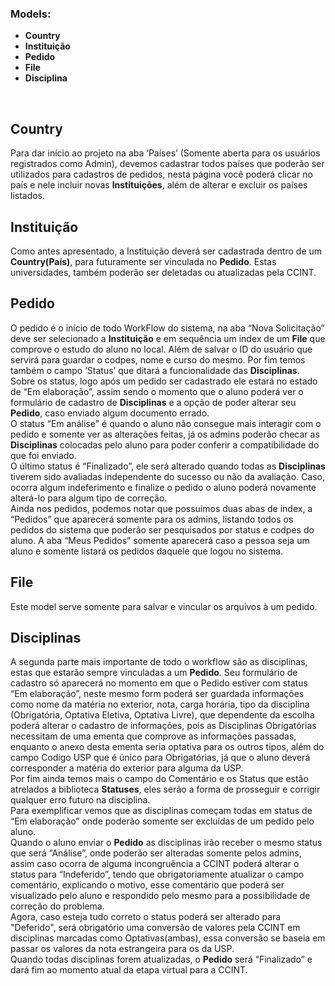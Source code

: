 ### Models:

- <b>Country</b>
- <b>Instituição</b>
- <b>Pedido</b>
- <b>File</b>
- <b>Disciplina</b>
<br>

## Country
Para dar início ao projeto na aba ‘Países’ (Somente aberta para os usuários registrados como Admin), devemos cadastrar todos países que poderão ser utilizados para cadastros de pedidos, nesta página você poderá clicar no país e nele incluir novas <b>Instituições</b>, além de alterar e excluir os países listados.<br>

## Instituição
Como antes apresentado, a Instituição deverá ser cadastrada dentro de um <b>Country(País)</b>, para futuramente ser vinculada no <b>Pedido</b>. Estas universidades, também poderão ser deletadas ou atualizadas pela CCINT.<br>
  
## Pedido
O pedido é o início de todo WorkFlow do sistema, na aba “Nova Solicitação” deve ser selecionado a <b>Instituição</b> e em sequência um index de um <b>File</b> que comprove o estudo do aluno no local. Além de salvar o ID do usuário que servirá para guardar o codpes, nome e curso do mesmo. Por fim temos também o campo ‘Status’ que ditará a funcionalidade das <b>Disciplinas</b>.<br>
Sobre os status, logo após um pedido ser cadastrado ele estará no estado de “Em elaboração”, assim sendo o momento que o aluno poderá ver o formulário de cadastro de <b>Disciplinas</b> e a opção de poder alterar seu <b>Pedido</b>, caso enviado algum documento errado.<br>
O status “Em análise" é quando o aluno não consegue mais interagir com o pedido e somente ver as alterações feitas, já os admins poderão checar as <b>Disciplinas</b> colocadas pelo aluno para poder conferir a compatibilidade do que foi enviado.<br>
O último status é  “Finalizado”, ele será alterado quando todas as <b>Disciplinas</b> tiverem sido avaliadas independente do sucesso ou não da avaliação. Caso, ocorra algum indeferimento e finalize o pedido o aluno poderá novamente alterá-lo para algum tipo de correção.<br>
Ainda nos pedidos, podemos notar que possuímos duas abas de index, a “Pedidos” que aparecerá somente para os admins, listando todos os pedidos do sistema que poderão ser pesquisados por status e codpes do aluno. A aba “Meus Pedidos” somente aparecerá caso a pessoa seja um aluno e somente listará os pedidos daquele que logou no sistema.<br>

## File
Este model serve somente para salvar e vincular os arquivos à um pedido.<br>

## Disciplinas
A segunda parte mais importante de todo o workflow são as disciplinas, estas que estarão sempre vinculadas a um <b>Pedido</b>. Seu formulário de cadastro só aparecerá no momento em que o Pedido estiver com status “Em elaboração”, neste mesmo form poderá ser guardada informações como nome da matéria no exterior, nota, carga horária, tipo da disciplina (Obrigatória, Optativa Eletiva, Optativa Livre), que dependente da escolha poderá alterar o cadastro de informações, pois as Disciplinas Obrigatórias necessitam de uma ementa que comprove as informações passadas, enquanto o anexo desta ementa seria optativa para os outros tipos, além do campo Codigo USP que é único para Obrigatórias, já que o aluno deverá corresponder a matéria do exterior para alguma da USP.<br>
Por fim ainda temos mais o campo do Comentário e os Status que estão atrelados a biblioteca <b>Statuses</b>, eles serão a forma de prosseguir e corrigir qualquer erro futuro na disciplina.<br>
Para exemplificar vemos que as disciplinas começam todas em status de “Em elaboração” onde poderão somente ser excluídas de um pedido pelo aluno.<br>
Quando o aluno enviar o <b>Pedido</b> as disciplinas irão receber o mesmo status que será “Análise”, onde poderão ser alteradas somente pelos admins, assim caso ocorra de alguma incongruência a CCINT poderá alterar o status para “Indeferido”, tendo que obrigatoriamente atualizar o campo comentário, explicando o motivo, esse comentário que poderá ser visualizado pelo aluno e respondido pelo mesmo para a possibilidade de correção do problema.<br>
Agora, caso esteja tudo correto o status poderá ser alterado para "Deferido", será obrigatório uma conversão de valores pela CCINT em disciplinas marcadas como Optativas(ambas), essa conversão se baseia em passar os valores da nota estrangeira para os da USP.<br>
Quando todas disciplinas forem atualizadas, o <b>Pedido</b> será “Finalizado” e dará fim ao momento atual da etapa virtual para a CCINT.

